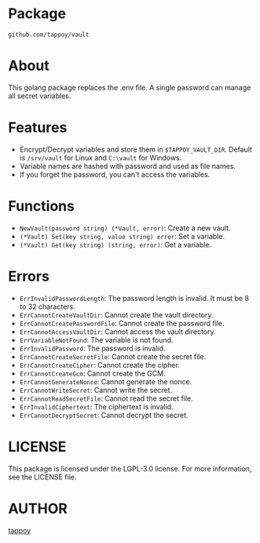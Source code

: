 # Package
`github.com/tappoy/vault`

# About
This golang package replaces the .env file. A single password can manage all secret variables.

# Features
- Encrypt/Decrypt variables and store them in `$TAPPOY_VAULT_DIR`. Default is `/srv/vault` for Linux and `C:\vault` for Windows.
- Variable names are hashed with password and used as file names.
- If you forget the password, you can't access the variables.

# Functions
- `NewVault(password string) (*Vault, error)`: Create a new vault.
- `(*Vault) Set(key string, value string) error`: Set a variable.
- `(*Vault) Get(key string) (string, error)`: Get a variable.

# Errors
- `ErrInvalidPasswordLength`: The password length is invalid. It must be 8 to 32 characters.
- `ErrCannotCreateVaultDir`: Cannot create the vault directory.
- `ErrCannotCreatePasswordFile`: Cannot create the password file.
- `ErrCannotAccessVaultDir`: Cannot access the vault directory.
- `ErrVariableNotFound`: The variable is not found.
- `ErrInvalidPassword`: The password is invalid.
- `ErrCannotCreateSecretFile`: Cannot create the secret file.
- `ErrCannotCreateCipher`: Cannot create the cipher.
- `ErrCannotCreateGcm`: Cannot create the GCM.
- `ErrCannotGenerateNonce`: Cannot generate the nonce.
- `ErrCannotWriteSecret`: Cannot write the secret.
- `ErrCannotReadSecretFile`: Cannot read the secret file.
- `ErrInvalidCiphertext`: The ciphertext is invalid.
- `ErrCannotDecryptSecret`: Cannot decrypt the secret.

# LICENSE
This package is licensed under the LGPL-3.0 license. For more information, see the LICENSE file.

# AUTHOR
[tappoy](https://github.com/tappoy)
